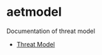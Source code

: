 # aetmodel
Documentation of threat model

- [Threat Model](https://github.com/aeternity/aetmodel/blob/master/ThreatModel.md)
